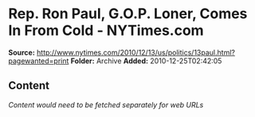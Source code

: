 # Rep. Ron Paul, G.O.P. Loner, Comes In From Cold - NYTimes.com

**Source:** http://www.nytimes.com/2010/12/13/us/politics/13paul.html?pagewanted=print
**Folder:** Archive
**Added:** 2010-12-25T02:42:05




## Content
*Content would need to be fetched separately for web URLs*
